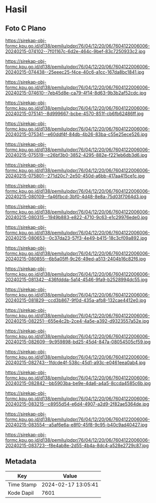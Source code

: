 # Hasil

## Foto C Plano

https://sirekap-obj-formc.kpu.go.id/d138/pemilu/pdpr/76/04/12/20/06/7604122006006-20240215-074102--7f01167c-6d2e-464c-9bef-83c7250933c2.jpg

https://sirekap-obj-formc.kpu.go.id/d138/pemilu/pdpr/76/04/12/20/06/7604122006006-20240215-074438--25eeec25-f4ce-40c6-a1cc-167da8bc1841.jpg

https://sirekap-obj-formc.kpu.go.id/d138/pemilu/pdpr/76/04/12/20/06/7604122006006-20240215-074610--7eb45d8e-ca79-4f14-8d63-9b3b2af52cdc.jpg

https://sirekap-obj-formc.kpu.go.id/d138/pemilu/pdpr/76/04/12/20/06/7604122006006-20240215-075141--8d999667-bcbe-4570-851f-cb6fb62486ff.jpg

https://sirekap-obj-formc.kpu.go.id/d138/pemilu/pdpr/76/04/12/20/06/7604122006006-20240215-075341--e60ddf4f-84db-4b26-83ba-c55e25ece526.jpg

https://sirekap-obj-formc.kpu.go.id/d138/pemilu/pdpr/76/04/12/20/06/7604122006006-20240215-075519--c26bf3b0-3852-4295-882e-f221eb6db3d6.jpg

https://sirekap-obj-formc.kpu.go.id/d138/pemilu/pdpr/76/04/12/20/06/7604122006006-20240215-075801--271d20c7-2e50-450d-a6bb-417aa415ce1c.jpg

https://sirekap-obj-formc.kpu.go.id/d138/pemilu/pdpr/76/04/12/20/06/7604122006006-20240215-080109--fa46fbcd-3bf0-4d48-8e8a-75d03f7064d3.jpg

https://sirekap-obj-formc.kpu.go.id/d138/pemilu/pdpr/76/04/12/20/06/7604122006006-20240215-080315--1949b883-e822-4710-9c63-e1c29976ede0.jpg

https://sirekap-obj-formc.kpu.go.id/d138/pemilu/pdpr/76/04/12/20/06/7604122006006-20240215-080653--0c37da23-57f3-4e49-b415-18c3cf09a892.jpg

https://sirekap-obj-formc.kpu.go.id/d138/pemilu/pdpr/76/04/12/20/06/7604122006006-20240215-080855--6b5a05ff-9c26-49ed-a513-2404b16c82f6.jpg

https://sirekap-obj-formc.kpu.go.id/d138/pemilu/pdpr/76/04/12/20/06/7604122006006-20240215-081342--436fddda-5a14-4546-9fa9-b2528994dc55.jpg

https://sirekap-obj-formc.kpu.go.id/d138/pemilu/pdpr/76/04/12/20/06/7604122006006-20240215-081829--ccd3b867-9f0d-435a-afb8-132cae4412e0.jpg

https://sirekap-obj-formc.kpu.go.id/d138/pemilu/pdpr/76/04/12/20/06/7604122006006-20240215-082251--655e4c2b-2ce4-4a5e-a392-d9323557a52e.jpg

https://sirekap-obj-formc.kpu.go.id/d138/pemilu/pdpr/76/04/12/20/06/7604122006006-20240215-082609--9c959898-bd25-45d4-847a-08054505cf59.jpg

https://sirekap-obj-formc.kpu.go.id/d138/pemilu/pdpr/76/04/12/20/06/7604122006006-20240215-082743--1fdcde4f-538c-45d1-a93c-e0461eea0ab4.jpg

https://sirekap-obj-formc.kpu.go.id/d138/pemilu/pdpr/76/04/12/20/06/7604122006006-20240215-082842--bb5903ba-be9e-4da6-a4a5-8ccda4585c6b.jpg

https://sirekap-obj-formc.kpu.go.id/d138/pemilu/pdpr/76/04/12/20/06/7604122006006-20240215-083215--c8955d54-e6d4-4907-a2d9-2f82ae5364de.jpg

https://sirekap-obj-formc.kpu.go.id/d138/pemilu/pdpr/76/04/12/20/06/7604122006006-20240215-083554--a5af6e6a-e8f0-45f8-9c95-b40c9ad40427.jpg

https://sirekap-obj-formc.kpu.go.id/d138/pemilu/pdpr/76/04/12/20/06/7604122006006-20240215-083723--f8e4ab8e-2d55-4b4a-8dc4-a528e2729c87.jpg


## Metadata

| Key        | Value               |
| ---------- | ------------------- |
| Time Stamp | 2024-02-17 13:05:41 |
| Kode Dapil | 7601                |



